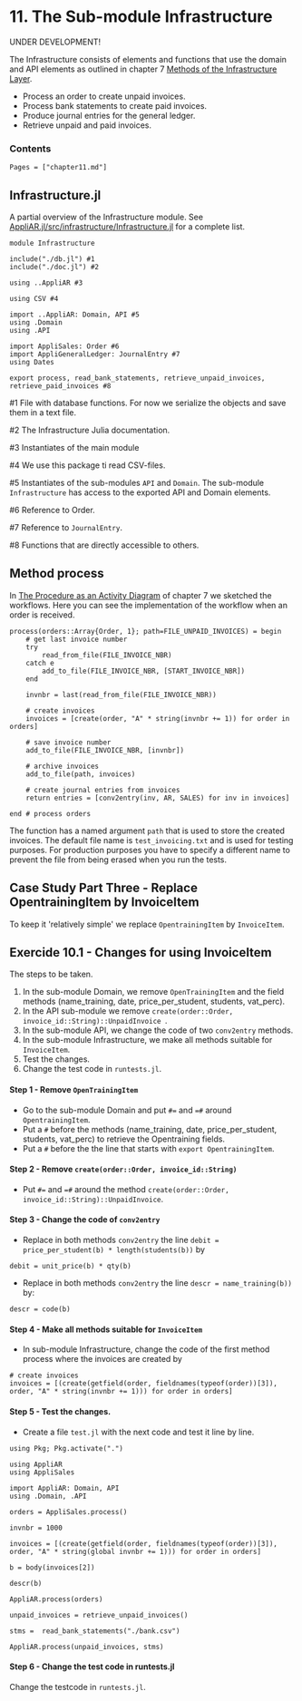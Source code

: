 # 11. The Sub-module Infrastructure

UNDER DEVELOPMENT!

The Infrastructure consists of elements and functions that use the domain and API elements as outlined in chapter 7 [Methods of the Infrastructure Layer](../chapter7/index.html#Methods-of-the-Infrastructure-Layer-1).

- Process an order to create unpaid invoices.
- Process bank statements to create paid invoices.
- Produce journal entries for the general ledger.
- Retrieve unpaid and paid invoices.

### Contents

```@contents
Pages = ["chapter11.md"]
```

## Infrastructure.jl

A partial overview of the Infrastructure module. See [AppliAR.jl/src/infrastructure/Infrastructure.jl](https://github.com/rbontekoe/AppliAR.jl/blob/master/src/infrastructure/Infrastructure.jl) for a complete list.

```
module Infrastructure

include("./db.jl") #1
include("./doc.jl") #2

using ..AppliAR #3

using CSV #4

import ..AppliAR: Domain, API #5
using .Domain
using .API

import AppliSales: Order #6
import AppliGeneralLedger: JournalEntry #7
using Dates

export process, read_bank_statements, retrieve_unpaid_invoices, retrieve_paid_invoices #8
```
\#1 File with database functions. For now we serialize the objects and save them in a text file.

\#2 The Infrastructure Julia documentation.

\#3 Instantiates of the main module

\#4 We use this package ti read CSV-files.

\#5 Instantiates of the sub-modules `API` and `Domain`. The sub-module `Infrastructure` has access to the exported API and Domain elements.

\#6 Reference to Order.

\#7 Reference to `JournalEntry`.

\#8 Functions that are directly accessible to others.


## Method process

In [The Procedure as an Activity Diagram](../chapter7/index.html#The-Procedure-as-an-Activity-Diagram-1) of chapter 7 we sketched the workflows. Here you can see the implementation of the workflow when an order is received.

```
process(orders::Array{Order, 1}; path=FILE_UNPAID_INVOICES) = begin
    # get last invoice number
    try
        read_from_file(FILE_INVOICE_NBR)
    catch e
        add_to_file(FILE_INVOICE_NBR, [START_INVOICE_NBR])
    end

    invnbr = last(read_from_file(FILE_INVOICE_NBR))

    # create invoices
    invoices = [create(order, "A" * string(invnbr += 1)) for order in orders]

    # save invoice number
    add_to_file(FILE_INVOICE_NBR, [invnbr])

    # archive invoices
    add_to_file(path, invoices)

    # create journal entries from invoices
    return entries = [conv2entry(inv, AR, SALES) for inv in invoices]

end # process orders
```

The function has a named argument `path` that is used to store the created invoices. The default file name is `test_invoicing.txt` and is used for testing purposes. For production purposes you have to specify a different name to prevent the file from being erased when you run the tests.

## Case Study Part Three - Replace OpentrainingItem by InvoiceItem

To keep it 'relatively simple' we replace `OpentrainingItem` by `InvoiceItem`.

## Exercide 10.1 - Changes for using InvoiceItem

The steps to be taken.
1. In the sub-module Domain, we remove `OpenTrainingItem` and the field methods (name_training,
date, price_per_student, students, vat_perc).
2. In the API sub-module we remove `create(order::Order, invoice_id::String)::UnpaidInvoice `.
3. In the sub-module API, we change the code of two `conv2entry` methods.
4. In the sub-module Infrastructure, we make all methods suitable for `InvoiceItem`.
5. Test the changes.
6. Change the test code in `runtests.jl`.

#### Step 1 - Remove `OpenTrainingItem`
- Go to the sub-module Domain and put `#=` and `=#` around `OpentrainingItem`.
- Put a `#` before the methods (name_training, date, price_per_student, students, vat_perc) to retrieve the Opentraining fields.
- Put a `#` before the the line that starts with `export OpentrainingItem`.

#### Step 2 - Remove `create(order::Order, invoice_id::String)`
- Put `#=` and `=#` around the method `create(order::Order, invoice_id::String)::UnpaidInvoice`.

#### Step 3 - Change the code of `conv2entry`

- Replace in both methods `conv2entry` the line `debit = price_per_student(b) * length(students(b))` by

```
debit = unit_price(b) * qty(b)
```

- Replace in both methods `conv2entry` the line `descr = name_training(b))` by:

```
descr = code(b)
```

#### Step 4 - Make all methods suitable for `InvoiceItem`

- In sub-module Infrastructure, change the code of the first method process where the invoices are created by

```
# create invoices
invoices = [(create(getfield(order, fieldnames(typeof(order))[3]), order, "A" * string(invnbr += 1))) for order in orders]
```

#### Step 5 - Test the changes.
- Create a file `test.jl` with the next code and test it line by line.

```
using Pkg; Pkg.activate(".")

using AppliAR
using AppliSales

import AppliAR: Domain, API
using .Domain, .API

orders = AppliSales.process()

invnbr = 1000

invoices = [(create(getfield(order, fieldnames(typeof(order))[3]), order, "A" * string(global invnbr += 1))) for order in orders]

b = body(invoices[2])

descr(b)

AppliAR.process(orders)

unpaid_invoices = retrieve_unpaid_invoices()

stms =  read_bank_statements("./bank.csv")

AppliAR.process(unpaid_invoices, stms)

```

#### Step 6 - Change the test code in runtests.jl

Change the testcode in `runtests.jl`.
